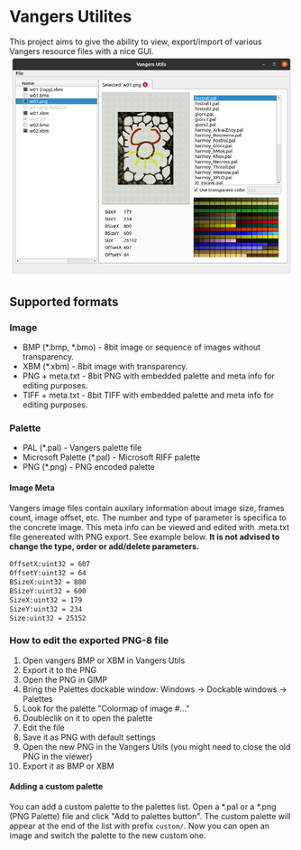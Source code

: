 # Vangers Utilites
This project aims to give the ability to view, export/import of various Vangers resource files with a nice GUI.  
![screenshot main](/images/screenshot-main.png?raw=true "Screenshot")

## Supported formats
### Image
* BMP (*.bmp, *.bmo) - 8bit image or sequence of images without transparency.
* XBM (*.xbm) - 8bit image with transparency.
* PNG + meta.txt - 8bit PNG with embedded palette and meta info for editing purposes.
* TIFF + meta.txt - 8bit TIFF with embedded palette and meta info for editing purposes.

### Palette
* PAL (*.pal) - Vangers palette file
* Microsoft Palette (*.pal) - Microsoft RIFF palette
* PNG (*.png) - PNG encoded palette


#### Image Meta
Vangers image files contain auxilary information about image size, frames count, image offset, etc.
The number and type of parameter is specifica to the concrete image.
This meta info can be viewed and edited with .meta.txt file genereated with PNG export. See example below.
**It is not advised to change the type, order or add/delete parameters.**
```
OffsetX:uint32 = 607
OffsetY:uint32 = 64
BSizeX:uint32 = 800
BSizeY:uint32 = 600
SizeX:uint32 = 179
SizeY:uint32 = 234
Size:uint32 = 25152
```

### How to edit the exported PNG-8 file
1. Open vangers BMP or XBM in Vangers Utils
2. Export it to the PNG
3. Open the PNG in GIMP
4. Bring the Palettes dockable window: Windows -> Dockable windows -> Palettes
5. Look for the palette "Colormap of image #..."
6. Doubleclik on it to open the palette
7. Edit the file
8. Save it as PNG with default settings
9. Open the new PNG in the Vangers Utils (you might need to close the old PNG in the viewer)
10. Export it as BMP or XBM


#### Adding a custom palette
You can add a custom palette to the palettes list. Open a *.pal or a *.png (PNG Palette) file and click "Add to palettes button". 
The custom palette will appear at the end of the list with prefix `custom/`. Now you can open an image and switch the palette to the new custom one.
